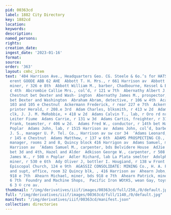 ```yaml
---
pid: 00363cd
label: 1882 City Directory
key: 1882cd
location: 
keywords: 
description: 
named_persons: 
rights: 
creation_date: 
ingest_date: '2023-01-16'
format: 
source: 
order: '363'
layout: cmhc_item
text: '404 Harrison Ave., Headquarters Geo. CG. Steele & 6o.’s for HATS. CAPS, & GENTLEMEN''S
  erent GOODE ABB 62 AHE  Abbott T. H. Mrs., r 661 Harrison av  Abbott William L.,
  miner, r 326 e 8th  Abbott William M., barber, Chadbourne, Kessel & Bertram, 7129
  ¢ 4th  Abcrombie Callie Mrs., col’d, r 121 w 7th  Abernathy Albert J., lab, rns
  Chestnut bet Dexter and Wash- ington  Abernathy James M., prospector, r ns Chestnut
  bet Dexter and Washington  Abraham Abram, detective, r 106 w 4th  Academy of Music,
  103 and 105 e Chestnut  Ackermann Frederick, r rear 227 e 7th  Ackermann William,
  printer Herald, r 208.e 3rd  Adam Charles, blksmith, r 413 w 2d  Adams Samuel J.,
  clk, J. J. M. MeRobbie, + 418 w 2d  Adams Calvin T., lab, r Oro rd nr Stevens &
  Leiter Fiume  Adams Carrie, r 131 w 3d  Adams Cartis, freighter, r 310 e 7th  Adame
  Frank, teamster, r 406 w 2d.  Adams Fred W., conductor, r 14th bet Harrison av and
  Poplar  Adams John, lab, r 1515 Harrison av  Adams John, col’d, barber George Moore  Adams
  J. S., manager U. P. Tel. Co., Harrison av sw cor 34  ‘Adams Leonard, teamater,
  r 145 e Chestnut  Adams Matthew, r 137 w 6th  ADAMS PROSPECTING CO., W.S. Ward gen’!
  manager, rooms 2 and 8, Quincy block 416 Harrigon av  Adams Samuel, mining, r $21
  Harrison av  ‘Adams Samuel M., carpenter, bds Belvidere House  AdJie Stevens Mine,
  bet 3d and 4th, Hazel and Alder  Adkison George W., carpenter, r 508 n Poplar  Adkison
  James W., r 508 n Poplar  Adler Richard, lab La Plata smelter  Adolphson Anar ew,
  miner, r 530 e 6th  Ady Oliver J, bottler I. Hougiand, r 138 w Front  African Methodist
  Episcopal Church, 124 e 9th  AGASSIZ CONSOLIDATE: MINING Co., H. A. Ford manager
  and supt, office, room 32 Quincy blk, , 416 Harrison av  Ahearn Jobn, miner, bds
  918 e 7th  Ahearn Michael, miner, bds 918 e 7th  Ahearn Patrick, miner, bds 918
  6 7th  Foundry and Machine Shops,  Pacific Iron WOtKS, wean Gay, toys ne, 212 21
  6 3 © cre av.       '
thumbnail: "/img/derivatives/iiif/images/00363cd/full/250,/0/default.jpg"
full: "/img/derivatives/iiif/images/00363cd/full/1140,/0/default.jpg"
manifest: "/img/derivatives/iiif/00363cd/manifest.json"
collection: directories
---
```

